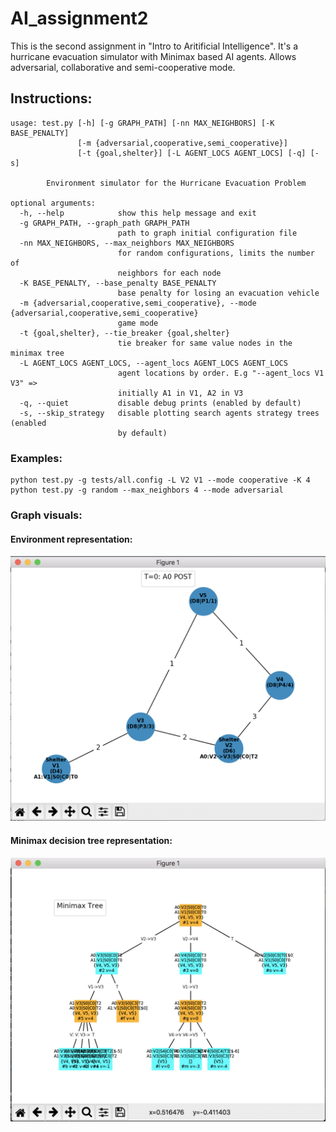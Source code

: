 # AI_assignment2
This is the second assignment in "Intro to Aritificial Intelligence".
It's a hurricane evacuation simulator with Minimax based AI agents.
Allows adversarial, collaborative and semi-cooperative mode.
## Instructions:
```
usage: test.py [-h] [-g GRAPH_PATH] [-nn MAX_NEIGHBORS] [-K BASE_PENALTY]
               [-m {adversarial,cooperative,semi_cooperative}]
               [-t {goal,shelter}] [-L AGENT_LOCS AGENT_LOCS] [-q] [-s]

        Environment simulator for the Hurricane Evacuation Problem

optional arguments:
  -h, --help            show this help message and exit
  -g GRAPH_PATH, --graph_path GRAPH_PATH
                        path to graph initial configuration file
  -nn MAX_NEIGHBORS, --max_neighbors MAX_NEIGHBORS
                        for random configurations, limits the number of
                        neighbors for each node
  -K BASE_PENALTY, --base_penalty BASE_PENALTY
                        base penalty for losing an evacuation vehicle
  -m {adversarial,cooperative,semi_cooperative}, --mode {adversarial,cooperative,semi_cooperative}
                        game mode
  -t {goal,shelter}, --tie_breaker {goal,shelter}
                        tie breaker for same value nodes in the minimax tree
  -L AGENT_LOCS AGENT_LOCS, --agent_locs AGENT_LOCS AGENT_LOCS
                        agent locations by order. E.g "--agent_locs V1 V3" =>
                        initially A1 in V1, A2 in V3
  -q, --quiet           disable debug prints (enabled by default)
  -s, --skip_strategy   disable plotting search agents strategy trees (enabled
                        by default)
```  
### Examples: 
```
python test.py -g tests/all.config -L V2 V1 --mode cooperative -K 4
python test.py -g random --max_neighbors 4 --mode adversarial
```

### Graph visuals:
#### Environment representation:
<img alt='env_graph' src="./demo/env_graph.png" width="600"/>

#### Minimax decision tree representation:
<img alt='minimax_tree' src="./demo/minimax_tree.png" width="600"/>
